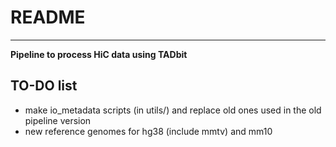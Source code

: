 # README
---------------------------------------------------------------------------------------------------

**Pipeline to process HiC data using TADbit**

## TO-DO list
- make io_metadata scripts (in utils/) and replace old ones used in the old pipeline version
- new reference genomes for hg38 (include mmtv) and mm10